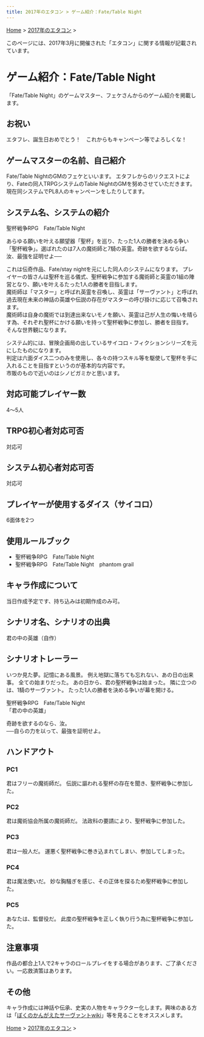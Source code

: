 ```yaml
---
title: 2017年のエタコン > ゲーム紹介：Fate/Table Night
---
```

[Home](../) > [2017年のエタコン](index.md) >

このページには、2017年3月に開催された「エタコン」に関する情報が記載されています。

# ゲーム紹介：Fate/Table Night

「Fate/Table Night」のゲームマスター、フェケさんからのゲーム紹介を掲載します。
<h2>お祝い</h2>
エタフレ、誕生日おめでとう！　これからもキャンペーン等でよろしくな！
<h2>ゲームマスターの名前、自己紹介</h2>
Fate/Table NightのGMのフェケといいます。  
エタフレからのリクエストにより、Fateの同人TRPGシステムのTable NightのGMを努めさせていただきます。現在同システムでPL8人のキャンペーンをしたりしてます。
<h2>システム名、システムの紹介</h2>
聖杯戦争RPG　Fate/Table Night

あらゆる願いを叶える願望器「聖杯」を巡り、たった1人の勝者を決める争い「聖杯戦争」。選ばれたのは7人の魔術師と7騎の英霊。奇跡を欲するならば。汝、最強を証明せよ──

これは伝奇作品、Fate/stay nightを元にした同人のシステムになります。
プレイヤーの皆さんは聖杯を巡る儀式、聖杯戦争に参加する魔術師と英霊の1組の陣営となり、願いを叶えるたった1人の勝者を目指します。  
魔術師は「マスター」と呼ばれ英霊を召喚し、英霊は「サーヴァント」と呼ばれ過去現在未来の神話の英雄や伝説の存在がマスターの呼び掛けに応じて召喚されます。  
魔術師は自身の魔術では到達出来ないモノを願い、英霊は己が人生の悔いを晴らす為、それぞれ聖杯にかける願いを持って聖杯戦争に参加し、勝者を目指す。  
そんな世界観になります。

システム的には、冒険企画局の出しているサイコロ・フィクションシリーズを元にしたものになります。  
判定は六面ダイス二つのみを使用し、各々の持つスキル等を駆使して聖杯を手に入れることを目指すというのが基本的な内容です。  
市販のもので近いのはシノビガミかと思います。
<h2>対応可能プレイヤー数</h2>
4～5人
<h2>TRPG初心者対応可否</h2>
対応可
<h2>システム初心者対応可否</h2>
対応可
<h2>プレイヤーが使用するダイス（サイコロ）</h2>
6面体を2つ
<h2>使用ルールブック</h2>
<ul>
 	<li>聖杯戦争RPG　Fate/Table Night</li>
 	<li>聖杯戦争RPG　Fate/Table Night　phantom grail</li>
</ul>
<h2>キャラ作成について</h2>
当日作成予定です、持ち込みは初期作成のみ可。
<h2>シナリオ名、シナリオの出典</h2>
君の中の英雄（自作）
<h2>シナリオトレーラー</h2>
いつか見た夢。記憶にある風景。  
例え地獄に落ちても忘れない、あの日の出来事。  
全ての始まりだった。  
あの日から、君の聖杯戦争は始まった。  
隣に立つのは、1騎のサーヴァント。  
たった1人の勝者を決める争いが幕を開ける。

聖杯戦争RPG　Fate/Table Night  
「君の中の英雄」

奇跡を欲するのなら、汝。  
──自らの力を以って、最強を証明せよ。
<h2>ハンドアウト</h2>
<h3>PC1</h3>
君はフリーの魔術師だ。  
伝説に謳われる聖杯の存在を聞き、聖杯戦争に参加した。
<h3>PC2</h3>
君は魔術協会所属の魔術師だ。  
法政科の要請により、聖杯戦争に参加した。
<h3>PC3</h3>
君は一般人だ。  
運悪く聖杯戦争に巻き込まれてしまい、参加してしまった。
<h3>PC4</h3>
君は魔法使いだ。  
妙な胸騒ぎを感じ、その正体を探るため聖杯戦争に参加した。
<h3>PC5</h3>
あなたは、監督役だ。  
此度の聖杯戦争を正しく執り行う為に聖杯戦争に参加した。
<h2>注意事項</h2>
作品の都合上1人で2キャラのロールプレイをする場合があります、ご了承ください。一応救済策はあります。
<h2>その他</h2>
キャラ作成には神話や伝承、史実の人物をキャラクター化します。興味のある方は「<a href="http://bokusaba.wiki.fc2.com/" target="_blank" rel="noopener">ぼくのかんがえたサーヴァントwiki</a>」等を見ることをオススメします。

[Home](../) > [2017年のエタコン](index.md) >
